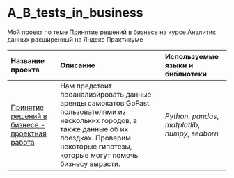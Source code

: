 # A_B_tests_in_business
Мой проект по теме Принятие решений в бизнесе на курсе Аналитик данных расширенный на Яндекс Практикуме

| Название проекта | Описание | Используемые языки и библиотеки | 
| :---------------------- | :---------------------- | :---------------------- |
| [Принятие решений в бизнесе  - проектная работа](A_B_tests_in_business) | Нам предстоит проанализировать данные аренды самокатов GoFast пользователями из нескольких городов, а также данные об их поездках. Проверим некоторые гипотезы, которые могут помочь бизнесу вырасти.| *Python*, *pandas*, *matplotlib*, *numpy*, *seaborn* |

